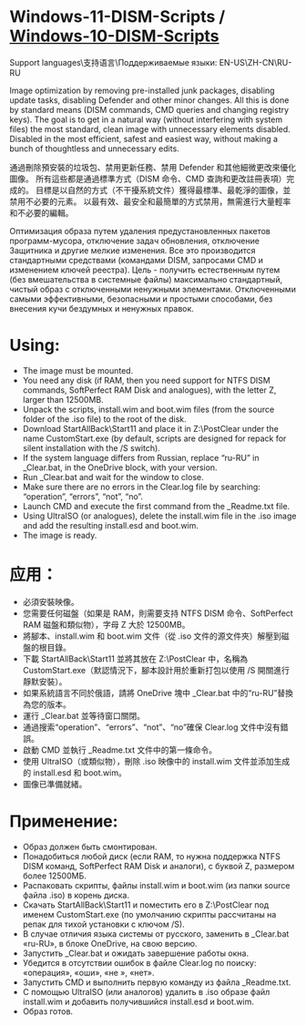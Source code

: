 # Windows-11-DISM-Scripts / [Windows-10-DISM-Scripts](https://github.com/Mitradis/Windows-10-DISM-Scripts)
Support languages\支持语言\Поддерживаемые языки: EN-US\ZH-CN\RU-RU

Image optimization by removing pre-installed junk packages, disabling update tasks, disabling Defender and other minor changes. All this is done by standard means (DISM commands, CMD queries and changing registry keys). The goal is to get in a natural way (without interfering with system files) the most standard, clean image with unnecessary elements disabled. Disabled in the most efficient, safest and easiest way, without making a bunch of thoughtless and unnecessary edits.

通過刪除預安裝的垃圾包、禁用更新任務、禁用 Defender 和其他細微更改來優化圖像。 所有這些都是通過標準方式（DISM 命令、CMD 查詢和更改註冊表項）完成的。 目標是以自然的方式（不干擾系統文件）獲得最標準、最乾淨的圖像，並禁用不必要的元素。 以最有效、最安全和最簡單的方式禁用，無需進行大量輕率和不必要的編輯。

Оптимизация образа путем удаления предустановленных пакетов программ-мусора, отключение задач обновления, отключение Защитника и другие мелкие изменения. Все это производится стандартными средствами (командами DISM, запросами CMD и изменением ключей реестра). Цель - получить естественным путем (без вмешательства в системные файлы) максимально стандартный, чистый образ с отключенными ненужными элементами. Отключенными самыми эффективными, безопасными и простыми способами, без внесения кучи бездумных и ненужных правок.

# Using:
- The image must be mounted.
- You need any disk (if RAM, then you need support for NTFS DISM commands, SoftPerfect RAM Disk and analogues), with the letter Z, larger than 12500MB.
- Unpack the scripts, install.wim and boot.wim files (from the source folder of the .iso file) to the root of the disk.
- Download StartAllBack\Start11 and place it in Z:\PostClear under the name CustomStart.exe (by default, scripts are designed for repack for silent installation with the /S switch).
- If the system language differs from Russian, replace “ru-RU” in _Clear.bat, in the OneDrive block, with your version.
- Run _Clear.bat and wait for the window to close.
- Make sure there are no errors in the Clear.log file by searching: “operation”, “errors”, “not”, “no”.
- Launch CMD and execute the first command from the _Readme.txt file.
- Using UltraISO (or analogues), delete the install.wim file in the .iso image and add the resulting install.esd and boot.wim.
- The image is ready.

# 应用：
- 必須安裝映像。
- 您需要任何磁盤（如果是 RAM，則需要支持 NTFS DISM 命令、SoftPerfect RAM 磁盤和類似物），字母 Z 大於 12500MB。
- 將腳本、install.wim 和 boot.wim 文件（從 .iso 文件的源文件夾）解壓到磁盤的根目錄。
- 下載 StartAllBack\Start11 並將其放在 Z:\PostClear 中，名稱為 CustomStart.exe（默認情況下，腳本設計用於重新打包以使用 /S 開關進行靜默安裝）。
- 如果系統語言不同於俄語，請將 OneDrive 塊中 _Clear.bat 中的“ru-RU”替換為您的版本。
- 運行 _Clear.bat 並等待窗口關閉。
- 通過搜索“operation”、“errors”、“not”、“no”確保 Clear.log 文件中沒有錯誤。
- 啟動 CMD 並執行 _Readme.txt 文件中的第一條命令。
- 使用 UltraISO（或類似物），刪除 .iso 映像中的 install.wim 文件並添加生成的 install.esd 和 boot.wim。
- 圖像已準備就緒。

# Применение:
- Образ должен быть смонтирован.
- Понадобиться любой диск (если RAM, то нужна поддержка NTFS DISM команд, SoftPerfect RAM Disk и аналоги), с буквой Z, размером более 12500МБ.
- Распаковать скрипты, файлы install.wim и boot.wim (из папки source файла .iso) в корень диска.
- Скачать StartAllBack\Start11 и поместить его в Z:\PostClear под именем CustomStart.exe (по умолчанию скрипты рассчитаны на репак для тихой установки с ключом /S).
- В случае отличия языка системы от русского, заменить в _Clear.bat «ru-RU», в блоке OneDrive, на свою версию.
- Запустить _Clear.bat и ожидать завершение работы окна.
- Убедится в отсутствии ошибок в файле Clear.log по поиску: «операция», «оши», «не », «нет».
- Запустить CMD и выполнить первую команду из файла _Readme.txt.
- С помощью UltraISO (или аналогов) удалить в .iso образе файл install.wim и добавить получившийся install.esd и boot.wim.
- Образ готов.
